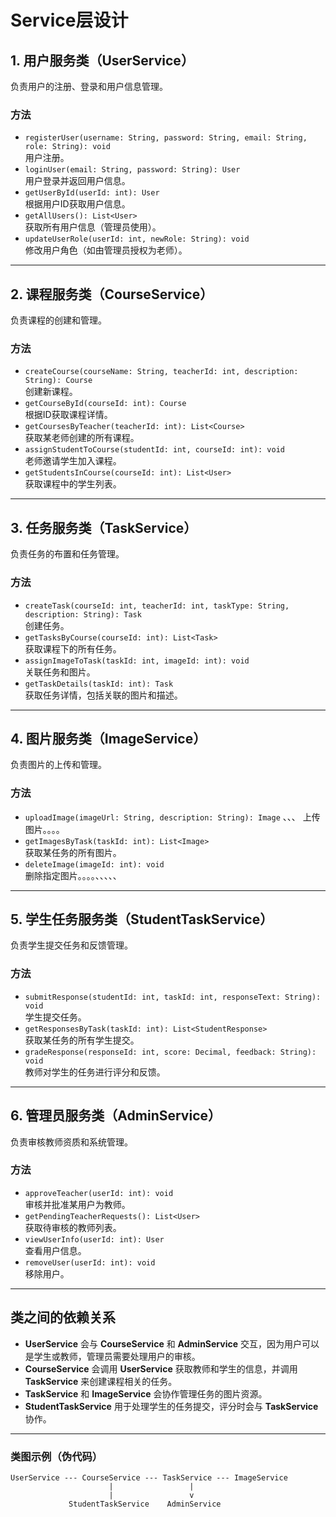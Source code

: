 # Service层设计

## **1. 用户服务类（UserService）**  

负责用户的注册、登录和用户信息管理。

### 方法

- `registerUser(username: String, password: String, email: String, role: String): void`  
  用户注册。
- `loginUser(email: String, password: String): User`  
  用户登录并返回用户信息。
- `getUserById(userId: int): User`  
  根据用户ID获取用户信息。
- `getAllUsers(): List<User>`  
  获取所有用户信息（管理员使用）。
- `updateUserRole(userId: int, newRole: String): void`  
  修改用户角色（如由管理员授权为老师）。

---

## **2. 课程服务类（CourseService）**  

负责课程的创建和管理。

### 方法

- `createCourse(courseName: String, teacherId: int, description: String): Course`  
  创建新课程。
- `getCourseById(courseId: int): Course`  
  根据ID获取课程详情。
- `getCoursesByTeacher(teacherId: int): List<Course>`  
  获取某老师创建的所有课程。
- `assignStudentToCourse(studentId: int, courseId: int): void`  
  老师邀请学生加入课程。
- `getStudentsInCourse(courseId: int): List<User>`  
  获取课程中的学生列表。

---

## **3. 任务服务类（TaskService）**  

负责任务的布置和任务管理。

### 方法

- `createTask(courseId: int, teacherId: int, taskType: String, description: String): Task`  
  创建任务。
- `getTasksByCourse(courseId: int): List<Task>`  
  获取课程下的所有任务。
- `assignImageToTask(taskId: int, imageId: int): void`  
  关联任务和图片。
- `getTaskDetails(taskId: int): Task`  
  获取任务详情，包括关联的图片和描述。

---

## **4. 图片服务类（ImageService）**  

负责图片的上传和管理。

### 方法

- `uploadImage(imageUrl: String, description: String): Image`  、、、
  上传图片。。。。
- `getImagesByTask(taskId: int): List<Image>`  
  获取某任务的所有图片。
- `deleteImage(imageId: int): void`  
  删除指定图片。。。。、、、、、

---

## **5. 学生任务服务类（StudentTaskService）**  

负责学生提交任务和反馈管理。

### 方法

- `submitResponse(studentId: int, taskId: int, responseText: String): void`  
  学生提交任务。
- `getResponsesByTask(taskId: int): List<StudentResponse>`  
  获取某任务的所有学生提交。
- `gradeResponse(responseId: int, score: Decimal, feedback: String): void`  
  教师对学生的任务进行评分和反馈。

---

## **6. 管理员服务类（AdminService）**  

负责审核教师资质和系统管理。

### 方法

- `approveTeacher(userId: int): void`  
  审核并批准某用户为教师。
- `getPendingTeacherRequests(): List<User>`  
  获取待审核的教师列表。
- `viewUserInfo(userId: int): User`  
  查看用户信息。
- `removeUser(userId: int): void`  
  移除用户。

---

## **类之间的依赖关系**

- **UserService** 会与 **CourseService** 和 **AdminService** 交互，因为用户可以是学生或教师，管理员需要处理用户的审核。  
- **CourseService** 会调用 **UserService** 获取教师和学生的信息，并调用 **TaskService** 来创建课程相关的任务。  
- **TaskService** 和 **ImageService** 会协作管理任务的图片资源。  
- **StudentTaskService** 用于处理学生的任务提交，评分时会与 **TaskService** 协作。

---

### **类图示例**（伪代码）

```text
UserService --- CourseService --- TaskService --- ImageService
                      |                 |
                      |                 v
             StudentTaskService    AdminService
```
